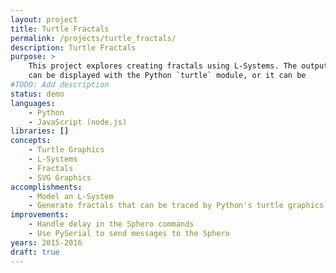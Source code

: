 ```yaml
---
layout: project
title: Turtle Fractals
permalink: /projects/turtle_fractals/
description: Turtle Fractals
purpose: >
    This project explores creating fractals using L-Systems. The output graphics
    can be displayed with the Python `turtle` module, or it can be
#TODO: Add description
status: demo
languages:
    - Python
    - JavaScript (node.js)
libraries: []
concepts:
    - Turtle Graphics
    - L-Systems
    - Fractals
    - SVG Graphics
accomplishments:
    - Model an L-System
    - Generate fractals that can be traced by Python's turtle graphics and SVG
improvements:
    - Handle delay in the Sphero commands
    - Use PySerial to send messages to the Sphero
years: 2015-2016
draft: true
---
```

